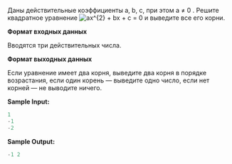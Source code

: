 Даны действительные коэффициенты a, b, c, при этом a ≠ 0 . Решите квадратное уравнение <img src="https://latex.codecogs.com/svg.image?ax^{2}&space;&plus;&space;bx&space;&plus;&space;c&space;=&space;0" title="ax^{2} + bx + c = 0" /> и выведите все его корни.


**Формат входных данных**

Вводятся три действительных числа.

**Формат выходных данных**

Если уравнение имеет два корня, выведите два корня в порядке возрастания, если один корень — выведите одно число, если нет корней — не выводите ничего.

**Sample Input:**

```cpp
1
-1
-2
```


**Sample Output:**

```cpp
-1 2

```

